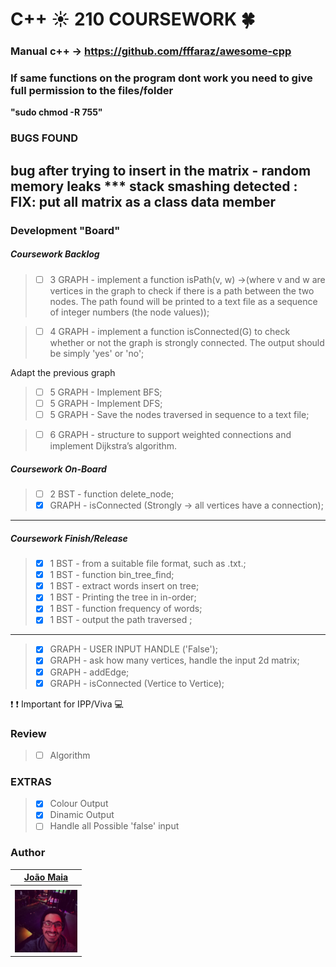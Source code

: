 # C++ :sunny: 210 COURSEWORK :four_leaf_clover:
### Manual c++ -> https://github.com/fffaraz/awesome-cpp 

### If same functions on the program dont work you need to give full permission to the files/folder

__"sudo chmod -R 755"__

### BUGS FOUND

bug after trying to insert in the matrix - random memory leaks 
*** stack smashing detected :
FIX: put all matrix as a class data member 
---

### Development "Board"


##### Coursework Backlog

> - [ ] 3 GRAPH - implement a function isPath(v, w) ->(where v and w are vertices in the graph to check if there is a path between the two nodes. The path found will be printed to a text file as a sequence of integer numbers (the node values));

> - [ ] 4 GRAPH - implement a function isConnected(G) to check whether or not the graph is strongly connected. The output should be simply 'yes' or 'no';


Adapt the previous graph
> - [ ] 5 GRAPH - Implement BFS;
> - [ ] 5 GRAPH - Implement DFS;
> - [ ] 5 GRAPH - Save the nodes traversed in sequence to a text file;


> - [ ] 6 GRAPH - structure to support weighted connections and implement Dijkstra’s algorithm.

##### Coursework On-Board


> - [ ] 2 BST -  function delete_node;
> - [x] GRAPH - isConnected (Strongly -> all vertices have a connection);
---


##### Coursework Finish/Release

> - [x] 1 BST - from a suitable file format, such as .txt.;
> - [x] 1 BST - function bin_tree_find;
> - [x] 1 BST - extract words insert on tree;
> - [x] 1 BST - Printing the tree in in-order;
> - [x] 1 BST - function frequency of words;
> - [x] 1 BST - output the path traversed ;

---
> - [x] GRAPH - USER INPUT HANDLE ('False');
> - [x] GRAPH - ask how many vertices, handle the input  2d matrix;
> - [x] GRAPH - addEdge;
> - [x] GRAPH - isConnected (Vertice to Vertice);

:exclamation: :exclamation: Important for IPP/Viva :computer:

### Review
> - [ ] Algorithm


### EXTRAS
> - [x] Colour Output
> - [x] Dinamic Output
> - [ ] Handle all Possible 'false' input

### Author

| [João Maia <br> ](https://github.coventry.ac.uk/deoiveij/)                           |
| :---:                                           | 
|                                                 | 
| <a href="https://github.coventry.ac.uk/deoiveij/"><img src="joao_maia.jpg" width="100"></a>|  

 

